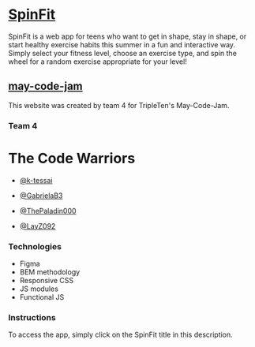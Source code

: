# [SpinFit](https://thepaladin000.github.io/may-code-jam/)

SpinFit is a web app for teens who want to get in shape, stay in shape, or start healthy exercise habits this summer in a fun and interactive way. Simply select your fitness level, choose an exercise type, and spin the wheel for a random exercise appropriate for your level!

## [may-code-jam](https://youtube.com/live/DbwVFzvWWEw?feature=share)

This website was created by team 4 for TripleTen's May-Code-Jam.

### Team 4

# The Code Warriors

- [@k-tessai](https://github.com/k-tessai/k-tessai)

- [@GabrielaB3](https://github.com/GabrielaB3)

- [@ThePaladin000](https://github.com/ThePaladin000)

- [@LayZ092](https://github.com/LayZ092)

### Technologies

- Figma
- BEM methodology
- Responsive CSS
- JS modules
- Functional JS

### Instructions

To access the app, simply click on the SpinFit title in this description.

